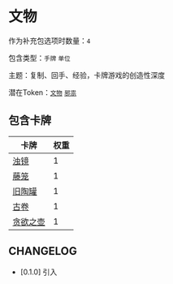 # 文物

作为补充包选项时数量：`4`

包含类型：`手牌` `单位`

主题：复制、回手、经验，卡牌游戏的创造性深度

潜在Token：[`文物`](邪祟.md) [`邪祟`](邪祟.md)

## 包含卡牌

卡牌 | 权重
--- | ---
[浊镜](../卡牌/浊镜.md) | 1
[藤笼](../卡牌/藤笼.md) | 1 
[旧陶罐](../卡牌/旧陶罐.md) | 1
[古卷](../卡牌/古卷.md) | 1
[贪欲之壶](../卡牌/贪欲之壶.md) | 1

## CHANGELOG

- [0.1.0] 引入
